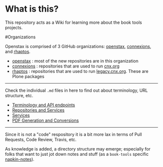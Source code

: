# What is this?

This repository acts as a Wiki for learning more about the book tools projects.

#Organizations

Openstax is comprised of 3 GitHub organizations:
[openstax](https://github.com/openstax), [connexions](https://github.com/connexions), and [rhaptos](https://github.com/rhaptos).

- [openstax](https://github.com/openstax) : most of the new repositories are in this organization
- [connexions](https://github.com/connexions) : repositories that are used to run [cnx.org](#cnxorg)
- [rhaptos](https://github.com/rhaptos) : repositories that are used to run [legacy.cnx.org](#legacycnxorg). These are Plone packages

---

Check the individual `.md` files in here to find out about terminology, URL structure, etc.

- [Terminology and API endpoints](./terms.md)
- [Repositories and Services](./repositories.md)
- [Services](./services.md)
- [PDF Generation and Conversions](./conversions.md)

---

Since it is not a "code" respository it is a bit more lax in terms of Pull Requests, Code Review, Travis, etc.

As knowledge is added, a directory structure may emerge; especially for folks that want to just jot down notes and stuff (as a `book-tools` specific [napkin-notes](https://github.com/openstax/napkin-notes)).
